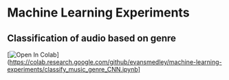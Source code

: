 # Machine Learning Experiments

## Classification of audio based on genre

[![Open In Colab](https://colab.research.google.com/assets/colab-badge.svg)](https://colab.research.google.com/github/evansmedley/machine-learning-experiments/classify_music_genre_CNN.ipynb]


